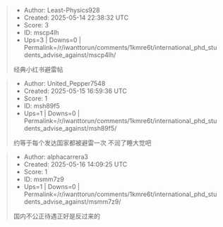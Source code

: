 > - Author: Least-Physics928
> - Created: 2025-05-14 22:38:32 UTC
> - Score: 3
> - ID: mscp4lh
> - Ups=3 | Downs=0 | Permalink=/r/iwanttorun/comments/1kmre6t/international_phd_students_advise_against/mscp4lh/
>
> 经典小红书避雷帖

> - Author: United_Pepper7548
> - Created: 2025-05-15 16:59:36 UTC
> - Score: 1
> - ID: msh89f5
> - Ups=1 | Downs=0 | Permalink=/r/iwanttorun/comments/1kmre6t/international_phd_students_advise_against/msh89f5/
>
> 约等于每个发达国家都被避雷一次
> 不润了睡大觉吧

> - Author: alphacarrera3
> - Created: 2025-05-16 14:09:25 UTC
> - Score: 1
> - ID: msmm7z9
> - Ups=1 | Downs=0 | Permalink=/r/iwanttorun/comments/1kmre6t/international_phd_students_advise_against/msmm7z9/
>
> 国内不公正待遇正好是反过来的
